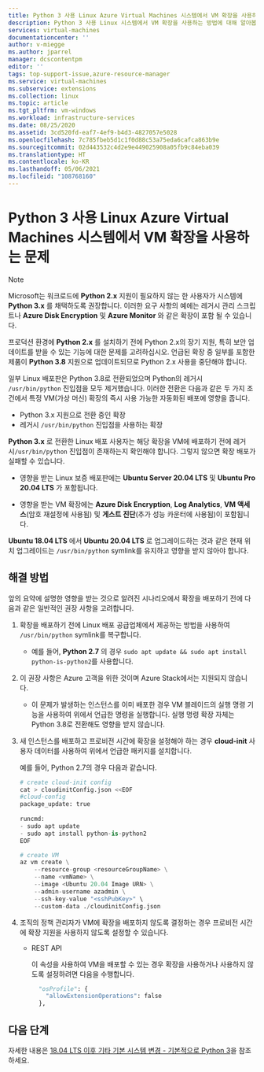 ```yaml
---
title: Python 3 사용 Linux Azure Virtual Machines 시스템에서 VM 확장을 사용하는 문제
description: Python 3 사용 Linux 시스템에서 VM 확장을 사용하는 방법에 대해 알아봅니다.
services: virtual-machines
documentationcenter: ''
author: v-miegge
ms.author: jparrel
manager: dcscontentpm
editor: ''
tags: top-support-issue,azure-resource-manager
ms.service: virtual-machines
ms.subservice: extensions
ms.collection: linux
ms.topic: article
ms.tgt_pltfrm: vm-windows
ms.workload: infrastructure-services
ms.date: 08/25/2020
ms.assetid: 3cd520fd-eaf7-4ef9-b4d3-4827057e5028
ms.openlocfilehash: 7c785fbeb5d1c1f0d88c53a75eda6cafca863b9e
ms.sourcegitcommit: 02d443532c4d2e9e449025908a05fb9c84eba039
ms.translationtype: HT
ms.contentlocale: ko-KR
ms.lasthandoff: 05/06/2021
ms.locfileid: "108768160"
---
```

# <a name="issues-using-vm-extensions-in-python-3-enabled-linux-azure-virtual-machines-systems"></a>Python 3 사용 Linux Azure Virtual Machines 시스템에서 VM 확장을 사용하는 문제

> [!NOTE]
> Microsoft는 워크로드에 **Python 2.x** 지원이 필요하지 않는 한 사용자가 시스템에 **Python 3.x** 를 채택하도록 권장합니다. 이러한 요구 사항의 예에는 레거시 관리 스크립트나 **Azure Disk Encryption** 및 **Azure Monitor** 와 같은 확장이 포함 될 수 있습니다.
>
> 프로덕션 환경에 **Python 2.x** 를 설치하기 전에 Python 2.x의 장기 지원, 특히 보안 업데이트를 받을 수 있는 기능에 대한 문제를 고려하십시오. 언급된 확장 중 일부를 포함한 제품이 **Python 3.8** 지원으로 업데이트되므로 Python 2.x 사용을 중단해야 합니다.

일부 Linux 배포판은 Python 3.8로 전환되었으며 Python의 레거시 `/usr/bin/python` 진입점을 모두 제거했습니다. 이러한 전환은 다음과 같은 두 가지 조건에서 특정 VM(가상 머신) 확장의 즉시 사용 가능한 자동화된 배포에 영향을 줍니다.

- Python 3.x 지원으로 전환 중인 확장
- 레거시 `/usr/bin/python` 진입점을 사용하는 확장

**Python 3.x** 로 전환한 Linux 배포 사용자는 해당 확장을 VM에 배포하기 전에 레거시`/usr/bin/python` 진입점이 존재하는지 확인해야 합니다. 그렇지 않으면 확장 배포가 실패할 수 있습니다. 

- 영향을 받는 Linux 보증 배포판에는 **Ubuntu Server 20.04 LTS** 및 **Ubuntu Pro 20.04 LTS** 가 포함됩니다.

- 영향을 받는 VM 확장에는 **Azure Disk Encryption**, **Log Analytics**, **VM 액세스**(암호 재설정에 사용됨) 및 **게스트 진단**(추가 성능 카운터에 사용됨)이 포함됩니다.

**Ubuntu 18.04 LTS** 에서 **Ubuntu 20.04 LTS** 로 업그레이드하는 것과 같은 현재 위치 업그레이드는 `/usr/bin/python` symlink를 유지하고 영향을 받지 않아야 합니다.

## <a name="resolution"></a>해결 방법

앞의 요약에 설명한 영향을 받는 것으로 알려진 시나리오에서 확장을 배포하기 전에 다음과 같은 일반적인 권장 사항을 고려합니다.

1. 확장을 배포하기 전에 Linux 배포 공급업체에서 제공하는 방법을 사용하여 `/usr/bin/python` symlink를 복구합니다.

   - 예를 들어, **Python 2.7** 의 경우 `sudo apt update && sudo apt install python-is-python2`를 사용합니다.

1. 이 권장 사항은 Azure 고객을 위한 것이며 Azure Stack에서는 지원되지 않습니다.

   - 이 문제가 발생하는 인스턴스를 이미 배포한 경우 VM 블레이드의 실행 명령 기능을 사용하여 위에서 언급한 명령을 실행합니다. 실행 명령 확장 자체는 Python 3.8로 전환해도 영향을 받지 않습니다.

1. 새 인스턴스를 배포하고 프로비전 시간에 확장을 설정해야 하는 경우 **cloud-init** 사용자 데이터를 사용하여 위에서 언급한 패키지를 설치합니다.

   예를 들어, Python 2.7의 경우 다음과 같습니다.

   ```python
   # create cloud-init config
   cat > cloudinitConfig.json <<EOF
   #cloud-config
   package_update: true
    
   runcmd:
   - sudo apt update
   - sudo apt install python-is-python2 
   EOF

   # create VM
   az vm create \
       --resource-group <resourceGroupName> \
       --name <vmName> \
       --image <Ubuntu 20.04 Image URN> \
       --admin-username azadmin \
       --ssh-key-value "<sshPubKey>" \
       --custom-data ./cloudinitConfig.json
   ```

1. 조직의 정책 관리자가 VM에 확장을 배포하지 않도록 결정하는 경우 프로비전 시간에 확장 지원을 사용하지 않도록 설정할 수 있습니다.

   - REST API

     이 속성을 사용하여 VM을 배포할 수 있는 경우 확장을 사용하거나 사용하지 않도록 설정하려면 다음을 수행합니다.

     ```python
       "osProfile": {
         "allowExtensionOperations": false
       },
     ```

## <a name="next-steps"></a>다음 단계

자세한 내용은 [18.04 LTS 이후 기타 기본 시스템 변경 - 기본적으로 Python 3](https://wiki.ubuntu.com/FocalFossa/ReleaseNotes#Python3_by_default)을 참조하세요.
